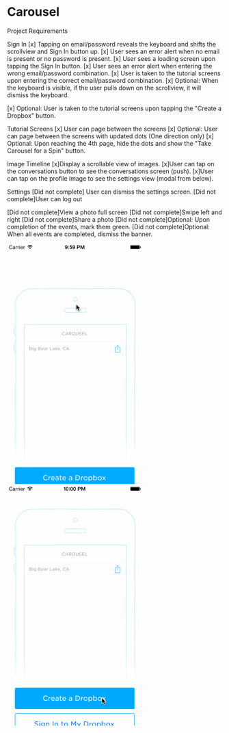 Carousel
========
Project Requirements

Sign In
[x] Tapping on email/password reveals the keyboard and shifts the scrollview and Sign In button up.
[x] User sees an error alert when no email is present or no password is present.
[x] User sees a loading screen upon tapping the Sign In button.
[x] User sees an error alert when entering the wrong email/password combination.
[x] User is taken to the tutorial screens upon entering the correct email/password combination.
[x] Optional: When the keyboard is visible, if the user pulls down on the scrollview, it will dismiss the keyboard.

[x] Optional: User is taken to the tutorial screens upon tapping the "Create a Dropbox" button.

Tutorial Screens
[x] User can page between the screens
[x] Optional: User can page between the screens with updated dots (One direction only)
[x] Optional: Upon reaching the 4th page, hide the dots and show the "Take Carousel for a Spin" button.

Image Timeline
[x]Display a scrollable view of images.
[x]User can tap on the conversations button to see the conversations screen (push).
[x]User can tap on the profile image to see the settings view (modal from below).

Settings
[Did not complete] User can dismiss the settings screen.
[Did not complete]User can log out

[Did not complete]View a photo full screen
[Did not complete]Swipe left and right
[Did not complete]Share a photo
[Did not complete]Optional: Upon completion of the events, mark them green.
[Did not complete]Optional: When all events are completed, dismiss the banner.

![Image](carousel.gif)
![Image](carousel2.gif)
